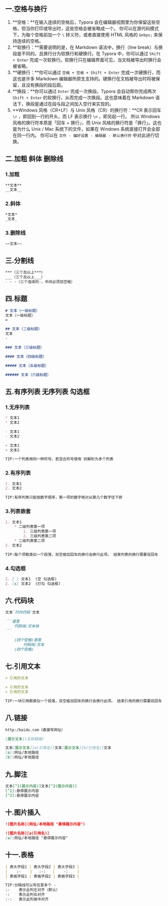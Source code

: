 ## 一.空格与换行

1. **空格：**在输入连续的空格后，Typora 会在编辑器视图里为你保留这些空格，但当你打印或导出时，这些空格会被省略成一个。 你可以在源代码模式下，为每个空格前加一个 `\` 转义符，或者直接使用 HTML 风格的 `&nbps;` 来保持连续的空格。
2. **软换行：**需要说明的是，在 Markdown 语法中，换行（line break）与换段是不同的。且换行分为软换行和硬换行。在 Typora 中，你可以通过 `Shift + Enter` 完成一次软换行。软换行只在编辑界面可见，当文档被导出时换行会被省略。
3. **硬换行：**你可以通过 `空格 + 空格 + Shift + Enter` 完成一次硬换行，而这也是许多 Markdown 编辑器所原生支持的。硬换行在文档被导出时将被保留，且没有换段的段后距。
4. **换段：**你可以通过 `Enter` 完成一次换段。Typora 会自动帮你完成两次 `Shift + Enter` 的软换行，从而完成一次换段。这也意味着在 Markdown 语法下，换段是通过在段与段之间加入空行来实现的。
5. **Windows 风格（CR+LF）与 Unix 风格（CR）的换行符：**CR 表示回车 `\r` ，即回到一行的开头，而 LF 表示换行 `\n` ，即另起一行。 所以 Windows 风格的换行符本质是「回车 + 换行」，而 Unix 风格的换行符是「换行」。这也是为什么 Unix / Mac 系统下的文件，如果在 Windows 系统直接打开会全部在同一行内。 你可以在 `文件 - 偏好设置 - 编辑器 - 默认换行符` 中对此进行切换。



## 二.加粗 斜体  删除线

### 1.加粗

```markdown
**文本**
__文本__
```

### 2.斜体

```markdown
*文本*
_文本_
```

### 3.删除线

```markdown
~~文本~~
```



## 三.分割线

```markdown
***（三个及以上***）
___（三个及以上___）
- - -（三个连续的-，中间必须加空格）
```



## 四.标题

```markdown
# 文本（一级标题）
文本（一级标题）
=

## 文本（二级标题）
文本
-

### 文本（三级标题）

#### 文本（四级标题）

##### 文本（五级标题）

###### 文本（六级标题）
```



## 五.有序列表 无序列表 勾选框

### 1.无序列表
```markdown
* 文本1
* 文本2

- 文本1
- 文本2

+ 文本1
+ 文本2

TIP:一个列表用同一种符号，若混合符号使用 则解析为多个列表
```

### 2.有序列表

```markdown
1. 文本1
2. 文本2

TIP:有序列表只能按数字顺序，第一项的数字绝对从第几个数字往下排
```

### 3.列表嵌套

```markdown
1. 文本1
	* 二级列表第一项
		1. 三级列表第一项
		2. 三级列表第二项
	* 二级列表第二项
2. 文本2

TIP:每个项都类似一个段落，双空格加回车的换行会换行此项。 结束列表的换行需要双回车
```

### 4.勾选框

```markdown
1. [ ] 文本1  (空 勾选框)
2. [x] 文本2  (打勾 勾选框)
```



## 六.代码块

````markdown
文本`行内代码`文本

```语言
	代码块/文本块
```

    (四个空格)语言
    	代码块/文本
    (四个空格)
````



## 七.引用文本

```markdown
> 引用的文本

> 引用的文本
> 引用的文本

TIP:一块引用都类似一个段落，双空格加回车的换行会换行此项。 结束引用的换行需要双回车
```



## 八.链接

```markdown
http:/baidu.com（直接写网址）

[展示文本](实际链接)

文本[展示文本][a(引用名)]文本[展示文本][b(引用名)]文本
[a]:网址/本地路径
[b]:网址/本地路径
```



## 九.脚注

```markdown
文本[^1(展示内容)]文本[^2(展示内容)]
[^1]:悬停展示内容
[^2]:悬停展示内容
```



## 十.图片插入

```markdown
![图片名称](网址/本地路径 "悬停展示内容")

![图片名称][a(引用名)]
[a]:网址/本地路径 "悬停展示内容"
```



## 十一.表格

```markdown
| 表头字段1 | 表头字段2 | 表头字段3 |
|    :-    |   :-:   |    -:    | 
| 表格字段1 | 表格字段2 | 表格字段3 |

TIP:分隔线可以写任意多个 -
:-    表示此列左对齐（默认）
-:    表示此列右对齐
:-:   表示此列居中对齐
```
